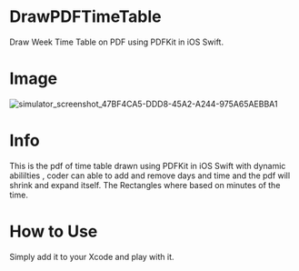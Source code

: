 # DrawPDFTimeTable
Draw Week Time Table on PDF using PDFKit in iOS Swift.

# Image
![simulator_screenshot_47BF4CA5-DDD8-45A2-A244-975A65AEBBA1](https://user-images.githubusercontent.com/60485055/153341493-552c73ce-75d4-4ea6-9ade-1318caac6a50.png)
# Info 
This is the pdf of time table drawn using PDFKit in iOS Swift with dynamic abililties , coder can able to add and remove days and time and the pdf will shrink and expand itself. The Rectangles where based on minutes of the time.
# How to Use 
Simply add it to your Xcode and play with it.
